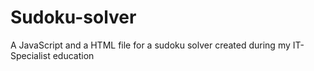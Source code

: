 # Sudoku-solver
A JavaScript and a HTML file for a sudoku solver
created during my IT-Specialist education